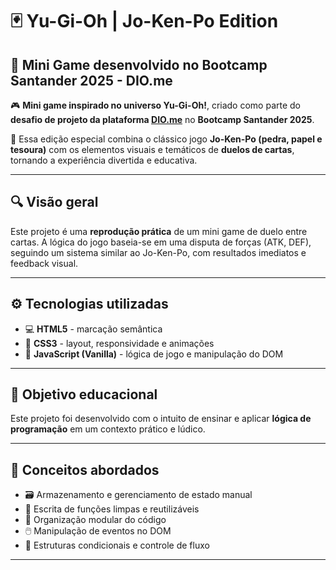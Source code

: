 # 🃏 Yu-Gi-Oh | Jo-Ken-Po Edition

## 🚀 Mini Game desenvolvido no Bootcamp Santander 2025 - DIO.me

🎮 **Mini game inspirado no universo Yu-Gi-Oh!**, criado como parte do **desafio de projeto da plataforma [DIO.me](https://dio.me)** no **Bootcamp Santander 2025**.

🧠 Essa edição especial combina o clássico jogo **Jo-Ken-Po (pedra, papel e tesoura)** com os elementos visuais e temáticos de **duelos de cartas**, tornando a experiência divertida e educativa.

---

## 🔍 Visão geral

Este projeto é uma **reprodução prática** de um mini game de duelo entre cartas. A lógica do jogo baseia-se em uma disputa de forças (ATK, DEF), seguindo um sistema similar ao Jo-Ken-Po, com resultados imediatos e feedback visual.

---


## ⚙️ Tecnologias utilizadas

- 💻 **HTML5** - marcação semântica
- 🎨 **CSS3** - layout, responsividade e animações
- 📜 **JavaScript (Vanilla)** - lógica de jogo e manipulação do DOM

---

## 🎯 Objetivo educacional

Este projeto foi desenvolvido com o intuito de ensinar e aplicar **lógica de programação** em um contexto prático e lúdico. 

---

## 🧠 Conceitos abordados

- 🗃️ Armazenamento e gerenciamento de estado manual  
- 🧼 Escrita de funções limpas e reutilizáveis  
- 🧩 Organização modular do código  
- 🖱️ Manipulação de eventos no DOM  
- 🔁 Estruturas condicionais e controle de fluxo

---